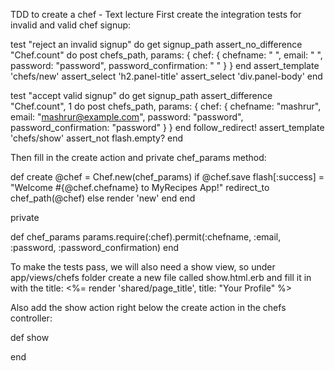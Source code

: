 TDD to create a chef - Text lecture
First create the integration tests for invalid and valid chef signup:

  test "reject an invalid signup" do
    get signup_path
    assert_no_difference "Chef.count" do
      post chefs_path, params: { chef: { chefname: " ", 
                                 email: " ", password: "password",
                                    password_confirmation: " " } }
    end
    assert_template 'chefs/new'
    assert_select 'h2.panel-title'
    assert_select 'div.panel-body'
  end
  
  test "accept valid signup" do
    get signup_path
    assert_difference "Chef.count", 1 do
      post chefs_path, params: { chef: { chefname: "mashrur", 
                email: "mashrur@example.com", password: "password",
                              password_confirmation: "password" } }
    end
    follow_redirect!
    assert_template 'chefs/show'
    assert_not flash.empty?
  end

Then fill in the create action and private chef_params method:

  def create
    @chef = Chef.new(chef_params)
    if @chef.save
      flash[:success] = "Welcome #{@chef.chefname} to MyRecipes App!"
      redirect_to chef_path(@chef)
    else
      render 'new'
    end
  end

  private
  
  def chef_params
    params.require(:chef).permit(:chefname, :email, 
                                    :password, :password_confirmation)
  end

To make the tests pass, we will also need a show view, so under app/views/chefs folder create a new file called show.html.erb and fill it in with the title:
<%= render 'shared/page_title', title: "Your Profile" %>

Also add the show action right below the create action in the chefs controller:

def show

end